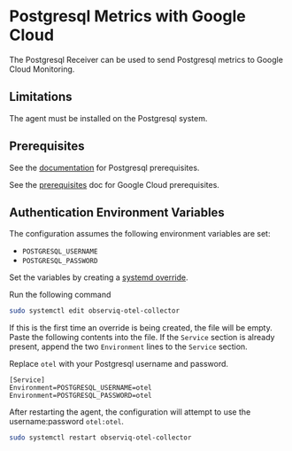 # Postgresql Metrics with Google Cloud

The Postgresql Receiver can be used to send Postgresql metrics to Google Cloud Monitoring.

## Limitations

The agent must be installed on the Postgresql system.

## Prerequisites

See the [documentation](https://github.com/observiq/bindplane-otel-collector/blob/main/docs/receivers.md) for Postgresql prerequisites.

See the [prerequisites](../README.md) doc for Google Cloud prerequisites.

## Authentication Environment Variables

The configuration assumes the following environment variables are set:
- `POSTGRESQL_USERNAME`
- `POSTGRESQL_PASSWORD`

Set the variables by creating a [systemd override](https://wiki.archlinux.org/title/systemd#Replacement_unit_files).

Run the following command
```bash
sudo systemctl edit observiq-otel-collector
```

If this is the first time an override is being created, the file will be empty. Paste the following contents into the file. If the `Service` section is already present, append the two `Environment` lines to the `Service` section.

Replace `otel` with your Postgresql username and password.
```
[Service]
Environment=POSTGRESQL_USERNAME=otel
Environment=POSTGRESQL_PASSWORD=otel
```

After restarting the agent, the configuration will attempt to use the username:password `otel:otel`.

```bash
sudo systemctl restart observiq-otel-collector
```
